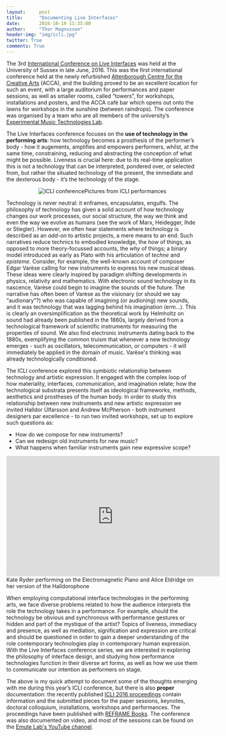 ```yaml
---
layout:     post
title:      "Documenting Live Interfaces"
date:       2016-10-19 11:35:00
author:     "Thor Magnusson"
header-img: "img/icli.jpg"
twitter: True
comments: True
---
```


The 3rd <a href="http://www.liveinterfaces.org">International Conference on Live Interfaces</a> was held at the University of Sussex in late June, 2016. This was the first international conference held at the newly refurbished <a href="https://www.attenboroughcentre.com">Attenborough Centre for the Creative Arts</a> (ACCA), and the building proved to be an excellent location for such an event, with a large auditorium for performances and paper sessions, as well as smaller rooms, called “towers”, for workshops, installations and posters, and the ACCA café bar which opens out onto the lawns for workshops in the sunshine (between raindrops). The conference was organised by a team who are all members of the university’s <a href="https://www.emutelab.org">Experimental Music Technologies Lab</a>.

The Live Interfaces conference focuses on the <b>use of technology in the performing arts</b>: how technology becomes a prosthesis of the performer’s body - how it augements, amplifies and empowers performers, whilst, at the same time, constraining, reducing and abstracting the conception of what might be possible. Liveness is crucial here: due to its real-time application this is not a technology that can be interpreted, pondered over, or selected from, but rather the situated technology of the present, the immediate and the dexterous body - it’s the technology of the stage.

<p><center><img src="{{ site.baseurl }}/img/iclipeople.jpg" alt="ICLI conference"><span class="caption text-muted">Pictures from ICLI performances</span></center></p>

Technology is never neutral: it enframes, encapsulates, engulfs. The philosophy of technology has given a solid account of how technology changes our work processes, our social structure, the way we think and even the way we evolve as humans (see the work of Marx, Heidegger, Ihde or Stiegler). However, we often hear statements where technology is described as an <i>add-on</i> to artistic projects, a mere means to an end. Such narratives reduce technics to embodied knowledge, the <i>how</i> of things, as opposed to more theory-focussed accounts, the <i>why</i> of things; a binary model introduced as early as Plato with his articulation of <i>techne</i> and <i>episteme</i>. Consider, for example, the well-known account of composer Edgar Varèse calling for new instruments to express his new musical ideas. These ideas were clearly inspired by paradigm shifting developments in physics, relativity and mathematics. With electronic sound technology in its nascence, Varèse could begin to imagine the sounds of the future. The narrative has often been of Varèse as the visionary (or should we say “audionary”?) who was capable of imagining (or audioning) new sounds, and it was technology that was lagging behind his imagination (erm...). This is clearly an oversimplification as the theoretical work by Helmholtz on sound had already been published in the 1860s, largely derived from a technological framework of scientific instruments for measuring the properties of sound. We also find electronic instruments dating back to the 1880s, exemplifying the common truism that whenever a new technology emerges - such as oscillators, telecommunication, or computers - it will immediately be applied in the domain of music. Varèse's thinking was already technologically conditioned.

The ICLI conference explored this symbiotic relationship between technology and artistic expression. It engaged with the complex loop of how materiality, interfaces, communication, and imagination relate; how the technological substrata presents itself as ideological frameworks, methods, aesthetics and prostheses of the human body. In order to study this relationship between new instruments and new artistic expression we invited Halldor Úlfarsson and Andrew McPherson - both instrument designers par excellence - to run two invited workshops, set up to explore such questions as:

<ul>
<li> How do we compose for new instruments? </li>
<li> Can we redesign old instruments for new music? </li>
<li> What happens when familiar instruments gain new expressive scope?</li> 
</ul>

<iframe width="560" height="315" src="https://www.youtube.com/embed/Kwah12QIbK0?list=PLZYaObEdMoIynz3d18nIinob2G_pL9iXZ" frameborder="0" allowfullscreen></iframe><span class="caption text-muted">Kate Ryder performing on the Electromagnetic Piano and Alice Eldridge on her version of the Halldorophone</span>

When employing computational interface technologies in the performing arts, we face diverse problems related to how the audience interprets the role the technology takes in a performance. For example, should the technology be obvious and synchronous with performance gestures or hidden and part of the mystique of the artist? Topics of liveness, immediacy and presence, as well as mediation, signification and expression are critical and should be questioned in order to gain a deeper understanding of the role contemporary technologies play in contemporary human expression. With the Live Interfaces conference series, we are interested in exploring the philosophy of interface design, and studying how performance technologies function in their diverse art forms, as well as how we use them to communicate our intention as performers on stage.

The above is my quick attempt to document some of the thoughts emerging with me during this year’s ICLI conference, but there is also <b>proper</b> documentation: the recently published <a href="http://www.liveinterfaces.org/#proceedings">ICLI 2016 proceedings</a> contain information and the submitted pieces for the paper sessions, keynotes, doctoral colloquium, installations, workshops and performances. The proceedings have been published with <a href="http://reframe.sussex.ac.uk/reframebooks/archive2016/live-interfaces/">REFRAME Books</a>. The conference was also documented on video, and most of the sessions can be found on the <a href="https://www.youtube.com/playlist?list=PLZYaObEdMoIynz3d18nIinob2G_pL9iXZ">Emute Lab's YouTube channel</a>.
